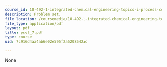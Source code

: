 ```yaml
---
course_id: 10-492-1-integrated-chemical-engineering-topics-i-process-control-by-design-fall-2004
description: Problem set.
file_location: /coursemedia/10-492-1-integrated-chemical-engineering-topics-i-process-control-by-design-fall-2004/7c916d4aa4ab6e02e595f2a5208542ac_pset_7.pdf
file_type: application/pdf
layout: pdf
title: pset_7.pdf
type: course
uid: 7c916d4aa4ab6e02e595f2a5208542ac

---
```

None